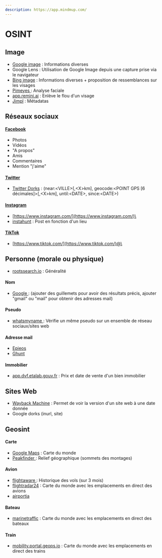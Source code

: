 ```yaml
---
description: https://app.mindmup.com/
---
```


# OSINT

## Image

* [Google image](https://images.google.com/) : Informations diverses
* Google Lens : Utilisation de Google Image depuis une capture prise via le navigateur
* [Bing image](https://www.bing.com/) : Informations diverses + proposition de ressemblances sur les visages
* [Pimeyes ](https://pimeyes.com/): Analyse faciale
* [app.remini.ai](https://app.remini.ai/) : Enlève le flou d'un visage
* [Jimpl](https://jimpl.com/) : Métadatas

## Réseaux sociaux

#### [Facebook](https://www.facebook.com/)

* Photos
* Vidéos
* "A propos"
* Amis
* Commentaires
* Mention "j'aime"

#### [Twitter](https://twitter.com/)

* [Twitter Dorks](https://twitter.com/search-advanced?lang=fr) : (near:\<VILLE>\[,\<X>km], geocode:\<POINT GPS \[6 décimales]>\[,\<X>km], until:\<DATE>, since:\<DATE>)

#### [Instagram](https://www.instagram.com/)

* [https://www.instagram.com/](https://www.instagram.com/)\<user>
* [instahunt](https://instahunt.co/) : Post en fonction d'un lieu

#### [TikTok](https://www.tiktok.com/)

* [https://www.tiktok.com/](https://www.tiktok.com/)@\<user>

## Personne (morale ou physique)

* [rootssearch.io](https://www.rootssearch.io/search) : Généralité

#### Nom

* [Google ](https://www.google.fr/): (ajouter des guillemets pour avoir des résultats précis, ajouter "gmail" ou "mail" pour obtenir des adresses mail)

#### Pseudo

* [whatsmyname ](https://whatsmyname.app/): Vérifie un même pseudo sur un ensemble de réseau sociaux/sites web

#### Adresse mail

* [Epieos](https://epieos.com/)
* [Ghunt](https://github.com/mxrch/GHunt)

#### Immobilier

* [app.dvf.etalab.gouv.fr](https://app.dvf.etalab.gouv.fr/) : Prix et date de vente d'un bien immobilier

## Sites Web

* [Wayback Machine](https://archive.org/web/) : Permet de voir la version d'un site web à une date donnée
* Google dorks (inurl, site)

## Geosint

#### Carte

* [Google Maps](https://www.google.fr/maps) : Carte du monde
* [Peakfinder ](https://www.peakfinder.org/): Relief géographique (sommets des montages)

#### Avion

* [flightaware ](https://fr.flightaware.com/): Historique des vols (sur 3 mois)
* [flightradar24](https://www.flightradar24.com/) : Carte du monde avec les emplacements en direct des avions
* [airportia](https://www.airportia.com/)

#### Bateau

* [marinetraffic](https://www.marinetraffic.com/) : Carte du monde avec les emplacements en direct des bateaux

#### Train

* [mobility.portal.geops.io](https://mobility.portal.geops.io/) : Carte du monde avec les emplacements en direct des trains
